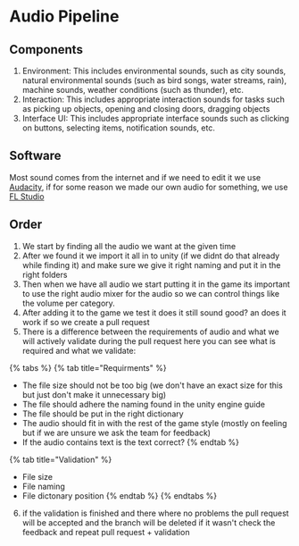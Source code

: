 # Audio Pipeline

## Components&#x20;

1. Environment: This includes environmental sounds, such as city sounds, natural environmental sounds (such as bird songs, water streams, rain), machine sounds, weather conditions (such as thunder), etc.&#x20;
2. Interaction: This includes appropriate interaction sounds for tasks such as picking up objects, opening and closing doors, dragging objects
3. Interface UI: This includes appropriate interface sounds such as clicking on buttons, selecting items, notification sounds, etc.

## Software

Most sound comes from the internet and if we need to edit it we use [Audacity](https://www.image-line.com/), if for some reason we made our own audio for something, we use [FL Studio](https://www.image-line.com/)

## Order

1. We start by finding all the audio we want at the given time
2. After we found it we import it all in to unity (if we didnt do that already while finding it) and make sure we give it right naming and put it in the right folders
3. Then when we have all audio we start putting it in the game its important to use the right audio mixer for the audio so we can control things like the volume per category.&#x20;
4. After adding it to the game we test it does it still sound good? an does it work if so we create a pull request&#x20;
5. There is a difference between the requirements of audio and what we will actively validate during the pull request here you can see what is required and what we validate:&#x20;

{% tabs %}
{% tab title="Requirments" %}
* The file size should not be too big (we don't have an exact size for this but just don't make it unnecessary big)&#x20;
* The file should adhere the naming found in the unity engine guide&#x20;
* The file should be put in the right dictionary
* The audio should fit in with the rest of the game style (mostly on feeling but if we are unsure we ask the team for feedback)
* If the audio contains text is the text correct?
{% endtab %}

{% tab title="Validation" %}
* File size
* File naming
* File dictonary position
{% endtab %}
{% endtabs %}

6. if the validation is finished and there where no problems the pull request will be accepted and the branch will be deleted if it wasn't check the feedback and repeat pull request + validation &#x20;



